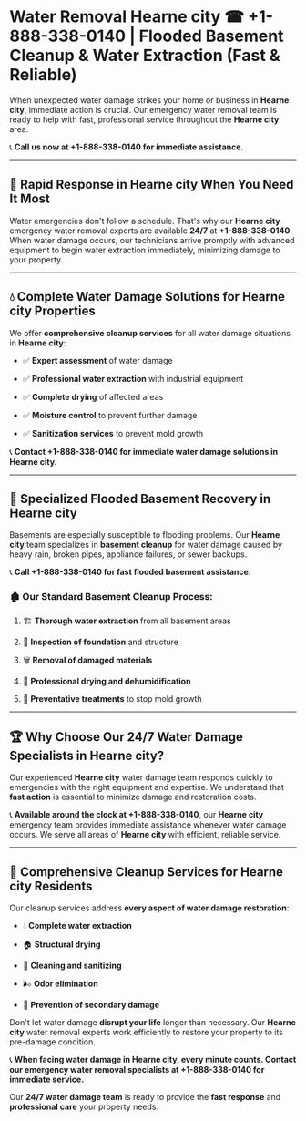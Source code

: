 # Water Removal Hearne city ☎ +1-888-338-0140 | Flooded Basement Cleanup & Water Extraction (Fast & Reliable)

When unexpected water damage strikes your home or business in **Hearne city**, immediate action is crucial. Our emergency water removal team is ready to help with fast, professional service throughout the **Hearne city** area. 

📞 **Call us now at +1-888-338-0140 for immediate assistance.**
---
## 🚀 Rapid Response in Hearne city When You Need It Most
Water emergencies don't follow a schedule. That's why our **Hearne city** emergency water removal experts are available **24/7** at **+1-888-338-0140**. When water damage occurs, our technicians arrive promptly with advanced equipment to begin water extraction immediately, minimizing damage to your property.
---
## 💧 Complete Water Damage Solutions for Hearne city Properties
We offer **comprehensive cleanup services** for all water damage situations in **Hearne city**:
- ✅ **Expert assessment** of water damage  
- ✅ **Professional water extraction** with industrial equipment  
- ✅ **Complete drying** of affected areas  
- ✅ **Moisture control** to prevent further damage  
- ✅ **Sanitization services** to prevent mold growth  
📞 **Contact +1-888-338-0140 for immediate water damage solutions in Hearne city.**
---
## 🌊 Specialized Flooded Basement Recovery in Hearne city
Basements are especially susceptible to flooding problems. Our **Hearne city** team specializes in **basement cleanup** for water damage caused by heavy rain, broken pipes, appliance failures, or sewer backups. 
📞 **Call +1-888-338-0140 for fast flooded basement assistance.**
### 🏚️ Our Standard Basement Cleanup Process:
1. 🏗️ **Thorough water extraction** from all basement areas  
2. 🔎 **Inspection of foundation** and structure  
3. 🗑️ **Removal of damaged materials**  
4. 💨 **Professional drying and dehumidification**  
5. 🚫 **Preventative treatments** to stop mold growth  
---
## 🏆 Why Choose Our 24/7 Water Damage Specialists in Hearne city?
Our experienced **Hearne city** water damage team responds quickly to emergencies with the right equipment and expertise. We understand that **fast action** is essential to minimize damage and restoration costs.
📞 **Available around the clock at +1-888-338-0140**, our **Hearne city** emergency team provides immediate assistance whenever water damage occurs. We serve all areas of **Hearne city** with efficient, reliable service.
---
## 🧹 Comprehensive Cleanup Services for Hearne city Residents
Our cleanup services address **every aspect of water damage restoration**:
- 💧 **Complete water extraction**  
- 🏠 **Structural drying**  
- 🧼 **Cleaning and sanitizing**  
- 🌬️ **Odor elimination**  
- 🚫 **Prevention of secondary damage**  
Don't let water damage **disrupt your life** longer than necessary. Our **Hearne city** water removal experts work efficiently to restore your property to its pre-damage condition.
📞 **When facing water damage in Hearne city, every minute counts. Contact our emergency water removal specialists at +1-888-338-0140 for immediate service.**
Our **24/7 water damage team** is ready to provide the **fast response** and **professional care** your property needs.
